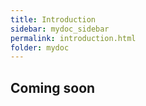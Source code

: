 ```yaml
---
title: Introduction
sidebar: mydoc_sidebar
permalink: introduction.html
folder: mydoc
---
```


## Coming soon


<!-- {% include links.html %} -->
